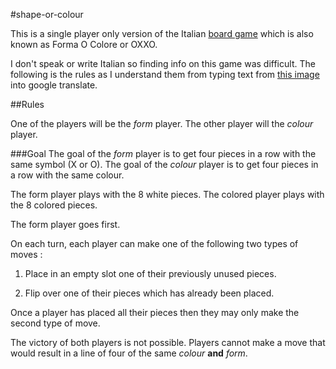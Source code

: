 #shape-or-colour

This is a single player only version of the Italian [board game](http://boardgamegeek.com/boardgame/6818/forma-o-colore) which is also known as Forma O Colore or OXXO.

I don't speak or write Italian so finding info on this game was difficult. The following is the rules as I understand them from typing text from [this image](http://boardgamegeek.com/image/1157827/forma-o-colore) into google translate.

##Rules

One of the players will be the *form* player. The other player will the *colour* player.

###Goal
The goal of the *form* player is to get four pieces in a row with the same symbol (X or O). The goal of the *colour* player is to get four pieces in a row with the same colour.

The form player plays with the 8 white pieces.
The colored player plays with the 8 colored pieces.

The form player goes first.

On each turn, each player can make one of the following two types of moves :

1. Place in an empty slot one of their previously unused pieces.

2. Flip over one of their pieces which has already been placed.

Once a player has placed all their pieces then they may only make the second type of move.

The victory of both players is not possible.
Players cannot make a move that would result in a line of four of the same *colour* **and** *form*.
